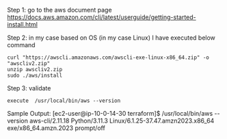Step 1:  go to the aws document page 
https://docs.aws.amazon.com/cli/latest/userguide/getting-started-install.html

Step 2: in my case based on OS (in my case Linux) I have executed below command
```
curl "https://awscli.amazonaws.com/awscli-exe-linux-x86_64.zip" -o "awscliv2.zip"
unzip awscliv2.zip
sudo ./aws/install
```
Step 3: validate 
```
execute  /usr/local/bin/aws --version
```
Sample Output:
[ec2-user@ip-10-0-14-30 terraform]$ /usr/local/bin/aws --version
aws-cli/2.11.18 Python/3.11.3 Linux/6.1.25-37.47.amzn2023.x86_64 exe/x86_64.amzn.2023 prompt/off

